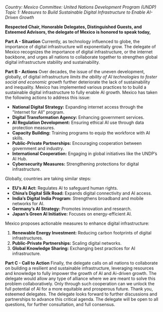 
*Country: Mexico*
*Committee: United Nations Development Program (UNDP)*
*Topic 1: Measures to Build Sustainable Digital Infrastructure to Enable AI-Driven Growth*

**Respected Chair, Honorable Delegates, Distinguished Guests, and Esteemed Advisors, the delegate of Mexico is honored to speak today,**


**Part A - Situation**
Currently, as technology influenced to globe, the importance of digital infrastructure will exponentially grow. The delegate of Mexico recognizes the importance of digital infrastructure, or the internet backbone, and urges all nations to collaborate together to strengthen global digital infrastructure stability and sustainability. 

**Part B - Actions**
Over decades, the issue of the uneven development, globally, of digital infrastructure *limits the ability of AI technologies to foster social and economic growth* further deteriorate the lack of sustainability and inequality. Mexico has implemented various practices to to build a sustainable digital infrastructure to fully enable AI growth. Mexico has taken the following actions to address this issue:

- **National Digital Strategy:** Expanding internet access through the "Internet for All" program.
- **Digital Transformation Agency:** Enhancing government services.
- **AI Regulation Development:** Ensuring ethical AI use through data protection measures.
- **Capacity Building:** Training programs to equip the workforce with AI skills.
- **Public-Private Partnerships:** Encouraging cooperation between government and industry.
- **International Cooperation:** Engaging in global initiatives like the UNDP’s AI Hub.
- **Cybersecurity Measures:** Strengthening protections for digital infrastructure.

Globally, countries are taking similar steps:

- **EU’s AI Act:** Regulates AI to safeguard human rights.
- **China’s Digital Silk Road:** Expands digital connectivity and AI access.
- **India’s Digital India Program:** Strengthens broadband and mobile networks for AI.
- **Germany’s AI Strategy:** Promotes innovation and research.
- **Japan’s Green AI Initiative:** Focuses on energy-efficient AI.

Mexico proposes actionable measures to enhance digital infrastructure:

1. **Renewable Energy Investment:** Reducing carbon footprints of digital infrastructures.
2. **Public-Private Partnerships:** Scaling digital networks.
3. **Global Knowledge Sharing:** Exchanging best practices for AI infrastructure.

**Part C - Call to Action**
Finally, the delegate calls on all nations to collaborate on building a resilient and sustainable infrastructure, leveraging resources and knowledge to fully impower the growth of AI and Ai-driven growth. The delegate would allow any type of alliance where we are meant to solve this problem collaboratively. Only through such cooperation can we unlock the full potential of AI for a more equitable and prosperous future. Thank you, esteemed delegates. The delegate looks forward to further discussions and partnerships to advance this critical agenda. The delegate will be open to all questions, for further consultation, and full consensus.
